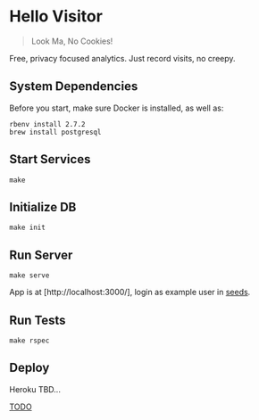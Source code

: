 # Hello Visitor

> Look Ma, No Cookies!

Free, privacy focused analytics. Just record visits, no creepy.
## System Dependencies

Before you start, make sure Docker is installed, as well as:

```
rbenv install 2.7.2
brew install postgresql
```

## Start Services

`make`

## Initialize DB

`make init`

## Run Server

`make serve`

App is at [http://localhost:3000/], login as example user in [seeds](db/seeds.rb).
## Run Tests

`make rspec`

## Deploy

Heroku TBD...

[TODO](doc/todo.md)
